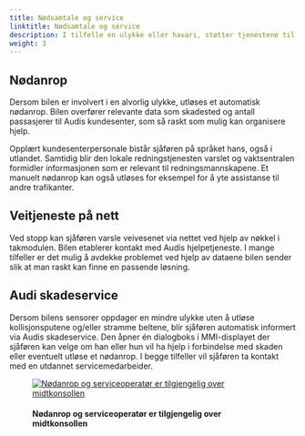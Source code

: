 ```yaml
---
title: Nødsamtale og service 
linktitle: Nødsamtale og service
description: I tilfelle en ulykke eller havari, støtter tjenestene til Audi connect-pakken nødanrop og tjenester, inkludert fjernkontroll. I nødstilfeller vil erfarne Audi-ansatte fra skade- eller havaritjenesten hjelpe deg, eller et automatisk nødanrop vil bli foretatt av kjøretøyet.
weight: 3
---
```

<!-- markdownlint-disable MD033 -->
## Nødanrop

Dersom bilen er involvert i en alvorlig ulykke, utløses et automatisk nødanrop. Bilen overfører relevante data som skadested og antall passasjerer til Audis kundesenter, som så raskt som mulig kan organisere hjelp.

Opplært kundesenterpersonale bistår sjåføren på språket hans, også i utlandet. Samtidig blir den lokale redningstjenesten varslet og vaktsentralen formidler informasjonen som er relevant til redningsmannskapene. Et manuelt nødanrop kan også utløses for eksempel for å yte assistanse til andre trafikanter.

## Veitjeneste på nett

Ved stopp kan sjåføren varsle veivesenet via nettet ved hjelp av nøkkel i takmodulen. Bilen etablerer kontakt med Audis hjelpetjeneste. I mange tilfeller er det mulig å avdekke
problemet ved hjelp av dataene bilen sender slik at man raskt kan finne en passende løsning.

## Audi skadeservice

Dersom bilens sensorer oppdager en mindre ulykke uten å utløse kollisjonsputene og/eller stramme beltene, blir sjåføren automatisk informert via Audis skadeservice. Den åpner én dialogboks i MMI-displayet der sjåføren kan velge om han eller hun vil ha hjelp i forbindelse med skaden eller eventuelt utløse et nødanrop. I begge tilfeller vil sjåføren ta kontakt med en utdannet servicemedarbeider.

<figure>
    <a href="https://media.electrichasgoneaudi.net/multimedia/technology/audiconnect/emergencycallandservice/servicebuttons.jpg">
        <img src="https://media.electrichasgoneaudi.net/multimedia/technology/audiconnect/emergencycallandservice/servicebuttonss.jpg"
        alt="Nødanrop og serviceoperatør er tilgjengelig over midtkonsollen" title="Nødanrop og serviceoperatør er tilgjengelig over midtkonsollen">
    </a>
    <figcaption><h4>Nødanrop og serviceoperatør er tilgjengelig over midtkonsollen</h4></figcaption>
</figure>
